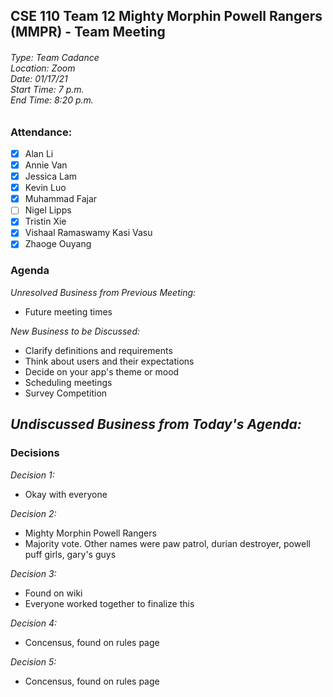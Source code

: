 ## CSE 110 Team 12 Mighty Morphin Powell Rangers (MMPR) - Team Meeting
###### Type: Team Cadance <br/> Location: Zoom <br/> Date: 01/17/21 <br/> Start Time: 7 p.m. <br/> End Time: 8:20 p.m.

### Attendance:
- [x] Alan Li
- [x] Annie Van
- [x] Jessica Lam
- [x] Kevin Luo
- [x] Muhammad Fajar
- [ ] Nigel Lipps
- [x] Tristin Xie
- [x] Vishaal Ramaswamy Kasi Vasu
- [x] Zhaoge Ouyang

### Agenda

_Unresolved Business from Previous Meeting:_
- Future meeting times

_New Business to be Discussed:_
- Clarify definitions and requirements
- Think about users and their expectations
- Decide on your app's theme or mood
- Scheduling meetings
- Survey Competition

_Undiscussed Business from Today's Agenda:_
- 

### Decisions

_Decision 1:_
- Okay with everyone

_Decision 2:_
- Mighty Morphin Powell Rangers
- Majority vote. Other names were paw patrol, durian destroyer, powell puff girls, gary's guys

_Decision 3:_
- Found on wiki
- Everyone worked together to finalize this

_Decision 4:_
- Concensus, found on rules page

_Decision 5:_
- Concensus, found on rules page
